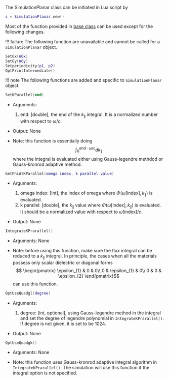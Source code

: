 The SimulationPlanar class can be initiated in Lua script by
```lua
s = SimulationPlanar.new()
```

Most of the function provided in [base class](baseClass.md) can be used except for the following changes.


!!! failure
    The following function are unavailable and cannot be called for a `SimulationPlanar` object.

```lua
SetGx(nGx)
SetGy(nGy)
Setperiodicity(p1, p2)
OptPrintIntermediate()
```

!!! note
    The following functions are added and specific to `SimulationPlanar` object.

```lua
SetKParallel(end)
```
* Arguments:
    1. end: [double], the end of the $k_{\parallel}$ integral. It is a normalized number with respect to $\omega/c$.

* Output: None

* Note: this function is essentially doing
$$ \int_{0}^{\text{end}\cdot\omega/c}dk_{\parallel}$$
where the integral is evaluated either using Gauss-legendre methdod or Gauss-kronrod adaptive method.

```lua
GetPhiAtKParallel(omega index, k parallel value)
```
* Arguments:
    1. omega index: [int], the index of omega where $\Phi(\omega[\text{index}], k_{\parallel})$ is evaluated.
    2. k parallel: [double], the $k_{\parallel}$ value where $\Phi(\omega[\text{index}], k_{\parallel})$ is evaluated. It should be a normalized value with respect to $\omega[\text{index}]/c$.

* Output: None

```lua
IntegrateKPrarallel()
```
* Arguments: None

* Note: before using this function, make sure the flux integral can be reduced to a $k_{\parallel}$ integral. In principle, the cases when all the materials possess only scalar dielectric or diagonal forms
$$ \begin{pmatrix}
\epsilon_{1} & 0 & 0\\
0 & \epsilon_{1} & 0\\
0 & 0 & \epsilon_{2}
\end{pmatrix}$$ can use this function.

```lua
OptUseQuadgl(degree)
```
* Arguments:
    1. degree: [int, optional], using Gauss-legendre method in the integral and set the degree of legendre polynomial in `IntegrateKPrarallel()`. If degree is not given, it is set to be $1024$.

* Output: None

```lua
OptUseQuadgk()
```
* Arguments: None

* Note: this function uses Gauss-kronrod adaptive integral algorithm in `IntegrateKPrarallel()`. The simulation will use this function if the integral option is not specified.